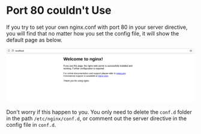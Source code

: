 # Port 80 couldn't Use

If you try to set your own nginx.conf with port 80 in your server directive, you will find that no matter how you set the config file, it will show the default page as below.    

![Default Page](./Image/DefaultPageofNginx.png)   

Don't worry if this happen to you. You only need to delete the `conf.d` folder in the path `/etc/nginx/conf.d`, or comment out the server directive in the config file in `conf.d`.